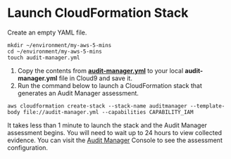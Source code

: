 # Launch CloudFormation Stack

Create an empty YAML file.

```
mkdir ~/environment/my-aws-5-mins
cd ~/environment/my-aws-5-mins
touch audit-manager.yml
```
1. Copy the contents from **[audit-manager.yml](https://raw.githubusercontent.com/PaulDuvall/aws-5-mins/main/audit-manager/audit-manager.yml?token=AAMLKO5GH2LD6I3PY6XY5KLACRYSK)** to your local **audit-manager.yml** file in Cloud9 and save it. 
1. Run the command below to launch a CloudFormation stack that generates an Audit Manager assessment. 

```
aws cloudformation create-stack --stack-name auditmanager --template-body file://audit-manager.yml --capabilities CAPABILITY_IAM
```

It takes less than 1 minute to launch the stack and the Audit Manager assessment begins. You will need to wait up to 24 hours to view collected evidence. You can visit the [Audit Manager](https://console.aws.amazon.com/auditmanager/home) Console to see the assessment configuration.